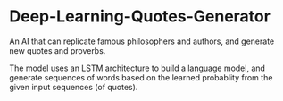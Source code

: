 # Deep-Learning-Quotes-Generator
An AI that can replicate famous philosophers and authors, and generate new quotes and proverbs.

The model uses an LSTM architecture to build a language model, and generate sequences of words based on the learned probablity from the given input sequences (of quotes).
